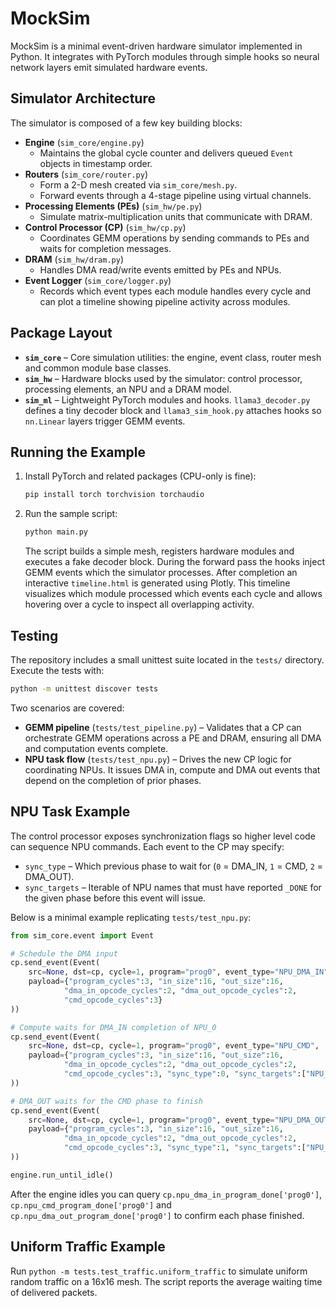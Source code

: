 # MockSim

MockSim is a minimal event-driven hardware simulator implemented in Python. It integrates with PyTorch modules through simple hooks so neural network layers emit simulated hardware events.

## Simulator Architecture

The simulator is composed of a few key building blocks:

* **Engine** (`sim_core/engine.py`)
  * Maintains the global cycle counter and delivers queued `Event` objects in timestamp order.
* **Routers** (`sim_core/router.py`)
  * Form a 2-D mesh created via `sim_core/mesh.py`.
  * Forward events through a 4-stage pipeline using virtual channels.
* **Processing Elements (PEs)** (`sim_hw/pe.py`)
  * Simulate matrix-multiplication units that communicate with DRAM.
* **Control Processor (CP)** (`sim_hw/cp.py`)
  * Coordinates GEMM operations by sending commands to PEs and waits for completion messages.
* **DRAM** (`sim_hw/dram.py`)
  * Handles DMA read/write events emitted by PEs and NPUs.
* **Event Logger** (`sim_core/logger.py`)
  * Records which event types each module handles every cycle and can plot a
    timeline showing pipeline activity across modules.

## Package Layout

* **`sim_core`** – Core simulation utilities: the engine, event class, router mesh and common module base classes.
* **`sim_hw`** – Hardware blocks used by the simulator: control processor, processing elements, an NPU and a DRAM model.
* **`sim_ml`** – Lightweight PyTorch modules and hooks. `llama3_decoder.py` defines a tiny decoder block and `llama3_sim_hook.py` attaches hooks so `nn.Linear` layers trigger GEMM events.

## Running the Example

1. Install PyTorch and related packages (CPU-only is fine):
   ```bash
   pip install torch torchvision torchaudio
   ```
2. Run the sample script:
   ```bash
   python main.py
   ```
   The script builds a simple mesh, registers hardware modules and executes a fake decoder block. During the forward pass the hooks inject GEMM events which the simulator processes. After completion an interactive `timeline.html` is generated using Plotly. This timeline visualizes which module processed which events each cycle and allows hovering over a cycle to inspect all overlapping activity.

## Testing

The repository includes a small unittest suite located in the `tests/` directory. Execute the tests with:
```bash
python -m unittest discover tests
```
Two scenarios are covered:

* **GEMM pipeline** (`tests/test_pipeline.py`) – Validates that a CP can orchestrate GEMM operations across a PE and DRAM, ensuring all DMA and computation events complete.
* **NPU task flow** (`tests/test_npu.py`) – Drives the new CP logic for coordinating NPUs. It issues DMA in, compute and DMA out events that depend on the completion of prior phases.

## NPU Task Example

The control processor exposes synchronization flags so higher level code can sequence NPU commands.  Each event to the CP may specify:

* `sync_type` – Which previous phase to wait for (`0` = DMA_IN, `1` = CMD, `2` = DMA_OUT).
* `sync_targets` – Iterable of NPU names that must have reported `_DONE` for the given phase before this event will issue.

Below is a minimal example replicating `tests/test_npu.py`:

```python
from sim_core.event import Event

# Schedule the DMA input
cp.send_event(Event(
    src=None, dst=cp, cycle=1, program="prog0", event_type="NPU_DMA_IN",
    payload={"program_cycles":3, "in_size":16, "out_size":16,
            "dma_in_opcode_cycles":2, "dma_out_opcode_cycles":2,
            "cmd_opcode_cycles":3}
))

# Compute waits for DMA_IN completion of NPU_0
cp.send_event(Event(
    src=None, dst=cp, cycle=1, program="prog0", event_type="NPU_CMD",
    payload={"program_cycles":3, "in_size":16, "out_size":16,
            "dma_in_opcode_cycles":2, "dma_out_opcode_cycles":2,
            "cmd_opcode_cycles":3, "sync_type":0, "sync_targets":["NPU_0"]}
))

# DMA_OUT waits for the CMD phase to finish
cp.send_event(Event(
    src=None, dst=cp, cycle=1, program="prog0", event_type="NPU_DMA_OUT",
    payload={"program_cycles":3, "in_size":16, "out_size":16,
            "dma_in_opcode_cycles":2, "dma_out_opcode_cycles":2,
            "cmd_opcode_cycles":3, "sync_type":1, "sync_targets":["NPU_0"]}
))

engine.run_until_idle()
```

After the engine idles you can query `cp.npu_dma_in_program_done['prog0']`, `cp.npu_cmd_program_done['prog0']` and `cp.npu_dma_out_program_done['prog0']` to confirm each phase finished.


## Uniform Traffic Example

Run `python -m tests.test_traffic.uniform_traffic` to simulate uniform random traffic on a 16x16 mesh.
The script reports the average waiting time of delivered packets.

